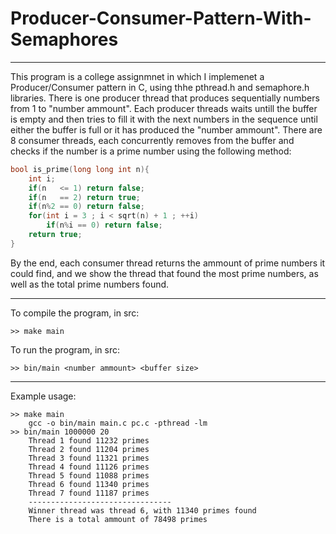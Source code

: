 # Producer-Consumer-Pattern-With-Semaphores
___
This program is a college assignmnet in which I implemenet a Producer/Consumer pattern in C, using thhe pthread.h and semaphore.h libraries. There is one producer thread that produces sequentially numbers from 1 to "number ammount". Each producer threads waits untill the buffer is empty and then tries to fill it with the next numbers in the sequence until either the buffer is full or it has produced the "number ammount". There are 8 consumer threads, each concurrently removes from the buffer and checks if the number is a prime number using the following method:
```C
bool is_prime(long long int n){
    int i;
    if(n   <= 1) return false;
    if(n   == 2) return true;
    if(n%2 == 0) return false;
    for(int i = 3 ; i < sqrt(n) + 1 ; ++i)
        if(n%i == 0) return false;
    return true;
}
``` 
By the end, each consumer thread returns the ammount of prime numbers it could find, and we show the thread that found the most prime numbers, as well as the total prime numbers found.

___

To compile the program, in src:
```shell
>> make main
```
To run the program, in src:
```shell
>> bin/main <number ammount> <buffer size>
```
___
Example usage:
```shell
>> make main
    gcc -o bin/main main.c pc.c -pthread -lm
>> bin/main 1000000 20
    Thread 1 found 11232 primes
    Thread 2 found 11204 primes
    Thread 3 found 11321 primes
    Thread 4 found 11126 primes
    Thread 5 found 11088 primes
    Thread 6 found 11340 primes
    Thread 7 found 11187 primes
    --------------------------------
    Winner thread was thread 6, with 11340 primes found 
    There is a total ammount of 78498 primes
```